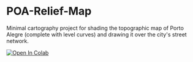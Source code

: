 # POA-Relief-Map
Minimal cartography project for shading the topographic map of Porto Alegre (complete with level curves) and drawing it over the city's street network.

[![Open In Colab](https://colab.research.google.com/assets/colab-badge.svg)](https://colab.research.google.com/github/marceloprates/POA-Relief-Map/poa_relief_map.ipynb)

